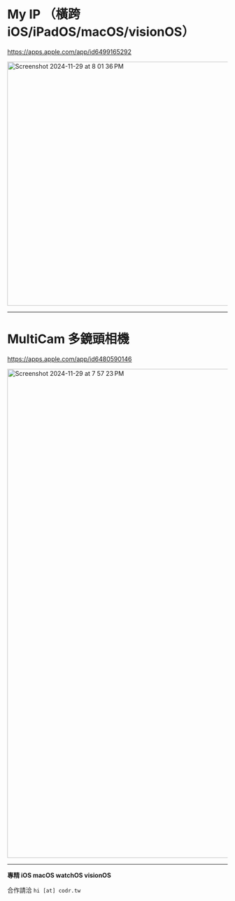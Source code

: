 # My IP （橫跨 iOS/iPadOS/macOS/visionOS）
https://apps.apple.com/app/id6499165292

<img width="557" alt="Screenshot 2024-11-29 at 8 01 36 PM" src="https://github.com/user-attachments/assets/b64ef4ac-c485-4b0a-bc4f-8689473322b1">

---

# MultiCam 多鏡頭相機 
https://apps.apple.com/app/id6480590146

<img width="1116" alt="Screenshot 2024-11-29 at 7 57 23 PM" src="https://github.com/user-attachments/assets/202b1f7b-4050-415e-80d4-7436145b8875">


---

**專精 iOS macOS watchOS visionOS** 

合作請洽 `hi [at] codr.tw`

